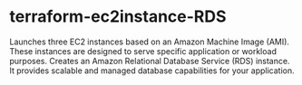 # terraform-ec2instance-RDS
Launches three EC2 instances based on an Amazon Machine Image (AMI). These instances are designed to serve specific application or workload purposes. Creates an Amazon Relational Database Service (RDS) instance. It provides scalable and managed database capabilities for your application.
